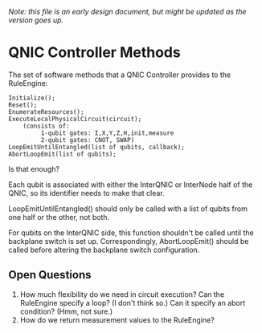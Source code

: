 
*Note: this file is an early design document, but might be updated as the version goes up.*

# QNIC Controller Methods #

The set of software methods that a QNIC Controller provides to the
RuleEngine:

    Initialize();
    Reset();
    EnumerateResources();
    ExecuteLocalPhysicalCircuit(circuit);
        (consists of:
             1-qubit gates: I,X,Y,Z,H,init,measure
             2-qubit gates: CNOT, SWAP)
    LoopEmitUntilEntangled(list of qubits, callback);
    AbortLoopEmit(list of qubits);

Is that enough?

Each qubit is associated with either the InterQNIC or InterNode half
of the QNIC, so its identifier needs to make that clear.

LoopEmitUntilEntangled() should only be called with a list of qubits
from one half or the other, not both.

For qubits on the InterQNIC side, this function shouldn't be called
until the backplane switch is set up.  Correspondingly,
AbortLoopEmit() should be called before altering the backplane switch
configuration.

## Open Questions ##

1. How much flexibility do we need in circuit execution?  Can the
RuleEngine specify a loop?  (I don't think so.)  Can it specify an
abort condition?  (Hmm, not sure.)
1. How do we return measurement values to the RuleEngine?
